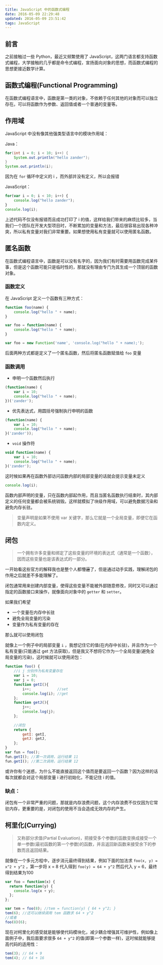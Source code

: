 ```yaml
---
title: JavaScript 中的函数式编程
date: 2016-05-09 22:29:48
updated: 2016-05-09 23:51:42
tags: JavaScript
---
```


## 前言

之前接触过一些 Python，最近又频繁使用了 JavaScript，这两门语言都支持函数式编程，大学接触的几乎都是命令式编程，宣扬面向对象的思想，而函数式编程的思想更接近数学计算。

<!-- more -->

## 函数式编程(Functional Programming)

在函数式编程语言中，函数是第一类的对象，不依赖于任何其他的对象而可以独立存在。可以将函数作为参数、返回值或者一个普通的变量等。

## 作用域

JavaScript 中没有像其他强类型语言中的模块作用域：

Java：

``` java
for(int i = 0; i < 10; i++) {
	System.out.println("hello zander");
}
System.out.println(i);
```

因为在 `for` 循环中定义的 i ，而外部并没有定义，所以会报错

JavaScript：

``` javascript
for(var i = 0; i < 10; i++) {
	console.log("hello zander");
}
console.log(i);
```

上述代码不仅没有报错而且成功打印了 i 的值，这样给我们带来的麻烦比较多，当我们一个团队在开发大型项目时，不断累加的变量和方法，最后很容易出现各种冲突，所以私有变量对我们非常重要。如果想使用私有变量就可以使用匿名函数。

## 匿名函数

在函数式编程语言中，函数是可以没有名字的，因为我们有时需要用函数完成某件事，但是这个函数可能只是临时性的，那就没有理由专门为其生成一个顶层的函数对象。

### 函数定义

在 JavaScript 定义一个函数有三种方式：

``` javascript 
function foo(name) {
	console.log("hello " + name);
}
```

``` javascript 
var foo = function(name) {
	console.log("hello " + name);
}
```

``` javascript 
var foo = new Function('name', 'console.log("hello " + name);');
```

后面两种方式都是定义了一个匿名函数，然后将匿名函数赋值给 `foo` 变量

### 函数调用

* 申明一个函数然后执行

``` javascript 
(function(name) { 
	var i = 10;
	console.log("hello " + name); 
})('zander');
```

* 优先表达式，用圆括号强制执行申明的函数

``` javascript 
(function(name) { 
	var i = 10;
	console.log("hello " + name); 
}('zander'));
```

* `void` 操作符

``` javascript 
void function(name) { 
	var i = 10;
	console.log("hello " + name); 
}('zander');
```

这时候如果再在函数外部访问函数内部的局部变量的话就会提示变量未定义

``` javascript
console.log(i);
```

函数内部声明的变量，只在函数内部起作用，而且当匿名函数执行结束时，其内部定义的任何变量都会被系统销毁。这样就模拟了块级作用域，可以避免数据污染和避免内存长驻。

> 变量声明是如果不使用 var 关键字，那么它就是一个全局变量，即便它在函数内定义。

## 闭包

> 一个拥有许多变量和绑定了这些变量的环境的表达式（通常是一个函数），因而这些变量也是该表达式的一部分。

一开始看这些官方的解释我也是整个人都懵<del>逼</del>了，但是通过动手实践，理解闭包的作用之后就差不多能理解了。

闭包通常用来创建内部变量，使得这些变量不能被外部随意修改，同时又可以通过指定的函数接口来操作，就像面向对象中的 `getter` 和 `setter`。

如果我们希望

* 一个变量在内存中长驻
* 避免全局变量的污染
* 变量作为私有变量的存在

那么就可以使用闭包

就像上一个例子中的局部变量 `i` ，我想记住它的值(在内存中长驻)，并且作为一个私有变量(只能通过 get 方法获取)，但是我又不想将它作为一个全局变量(避免全局变量的污染)，这时候就可以使用闭包：

``` javascript
function foo() {
	//i j 分别作为私有变量存在
	var i = 10;
	var j = 0;
	function getI(){
		i++;            //set
		console.log(i); //get
	};
	function getJ(){
		j++;
		console.log(j);
	};
	
	//闭包
	return {
		getI: getI,
		getJ: getJ, 
	};
}
var fun = foo();
fun.getI(); //第一次调用，运行结果 11
fun.getI(); //第二次调用，运行结果 12
```

或许你有个迷惑，为什么不能直接返回这个值而是要返回一个函数？因为这样的话每次就都会对这个局部变量 i 进行初始化，不能记住 i 的值。

### 缺点：

闭包有一个非常严重的问题，那就是内存浪费问题，这个内存浪费不仅仅因为它常驻内存，更重要的是，对闭包的使用不当会造成无效内存的产生。

## 柯里化(Currying)

> 又称部分求值(Partial Evaluation)，把接受多个参数的函数变换成接受一个单一参数(最初函数的第一个参数)的函数，并且返回新函数来接受余下的参数而且返回结果。

就像在一个多元方程中，逐步消元最终得到结果，例如下面的加法求 `foo(x, y) = x^2 + y^2` ，第一步将 x = 8 代入得到 `foo(y) = 64 + y^2` 然后代入 y = 6，最终得到结果为100

``` javascript
var foo = function(x) {
  return function(y) {
    console.log(x + y);
  };
};

var tem = foo(8); //tem = function(y) { 64 + y^2; }
tem(6); //还可以继续调用 tem 函数求 64 + y^2
//或者
foo(8)(6);
```

现在对柯里化的感受就是能够使代码模块化，减少耦合增强其可维护性，例如像上面例子中，我后面要求很多 `64 + y^2` 的值(即第一个参数一样)，这时候就能够提高代码的适用性：

``` javascript
tem(3); // 64 + 9
tem(4); // 64 + 16
```